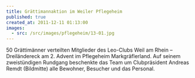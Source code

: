 ```yaml
---
title: Grättimannaktion im Weiler Pflegeheim
published: true
created_at: 2011-12-11 01:13:00
images:
  - src: /src/images/pflegeheim/13-01.jpg
---
```


50 Grättimänner verteilten Mitglieder des Leo-Clubs Weil am Rhein – Dreiländereck am 2. Advent im Pflegeheim Markgräflerland. Auf seinem zweistündigen Rundgang beschenkte das Team um Clubpräsident Andreas Remdt (Bildmitte) alle Bewohner, Besucher und das Personal.
